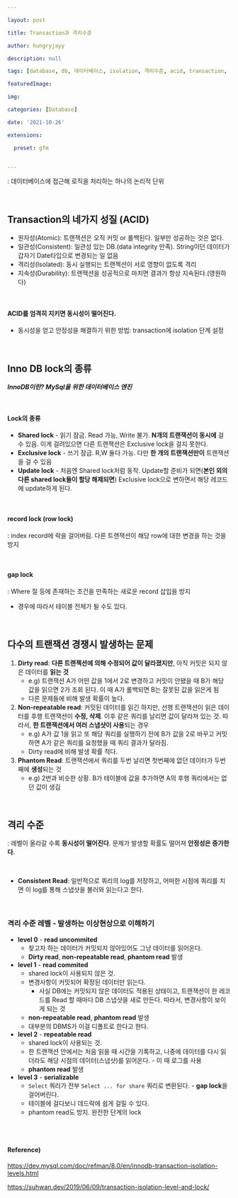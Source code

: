 ```yaml
---

layout: post

title: Transaction과 격리수준

author: hungryjayy

description: null

tags: [database, db, 데이터베이스, isolation, 격리수준, acid, transaction, 트랜잭션]

featuredImage: 

img: 

categories: [Database]

date: '2021-10-26'

extensions:

  preset: gfm


---
```


: 데이터베이스에 접근해 로직을 처리하는 하나의 논리적 단위

<br>

## Transaction의 네가지 성질 (ACID)

* 원자성(Atomic): 트랜잭션은 오직 커밋 or 롤백된다. 일부만 성공하는 것은 없다.
* 일관성(Consistent): 일관성 있는 DB.(data integrity 만족). String이던 데이터가 갑자기 Date타입으로 변경되는 일 없음
* 격리성(Isolated): 동시 실행되는 트랜젝션이 서로 영향이 없도록 격리
* 지속성(Durability): 트랜잭션을 성공적으로 마치면 결과가 항상 지속된다.(영원하다)

<br>

#### ACID를 엄격히 지키면 동시성이 떨어진다.

* 동시성을 얻고 안정성을 해결하기 위한 방법: transaction에 isolation 단계 설정

<br>

## Inno DB lock의 종류

***InnoDB이란? MySql을 위한 데이터베이스 엔진***

<br>

#### Lock의 종류

* **Shared lock** - 읽기 잠금. Read 가능, Write 불가. **N개의 트랜잭션이 동시에** 걸 수 있음. 이게 걸려있으면 다른 트랜잭션은 Exclusive lock을 걸지 못한다.
* **Exclusive lock** - 쓰기 잠금. R,W 둘다 가능. 다만 **한 개의 트랜잭션만이** 트랜잭션을 걸 수 있음
* **Update lock** - 처음엔 Shared lock처럼 동작. Update할 준비가 되면(**본인 외의 다른 shared lock들이 할당 해제되면**) Exclusive lock으로 변하면서 해당 레코드에 update하게 된다.

<Br>

#### record lock (row lock)

: index record에 락을 걸어버림. 다른 트랜잭션이 해당 row에 대한 변경을 하는 것을 방지

<Br>

#### gap lock

: Where 절 등에 존재하는 조건을 만족하는 새로운 record 삽입을 방지

* 경우에 따라서 테이블 전체가 될 수도 있다.

<br>

## 다수의 트랜잭션 경쟁시 발생하는 문제

1. **Dirty read**:  **다른 트랜젝션에 의해 수정되어 값이 달라졌지만**, 아직 커밋은 되지 않은 데이터를 **읽는 것**
   * e.g) 트랜잭션 A가 어떤 값을 1에서 2로 변경하고 커밋이 안됐을 때 B가 해당 값을 읽으면 2가 조회 된다. 이 때 A가 롤백되면 B는 잘못된 값을 읽은게 됨
   * 다른 문제들에 비해 발생 확률이 높다.
2. **Non-repeatable read**: 커밋된 데이터를 읽긴 하지만, 선행 트랜잭션이 읽은 데이터를 후행 트랜잭션이 **수정, 삭제**. 이후 같은 쿼리를 날리면 값이 달라져 있는 것. 따라서, **한 트랜잭션에서 여러 스냅샷이 사용**되는 경우
   * e.g) A가 값 1을 읽고 또 해당 쿼리를 실행하기 전에 B가 값을 2로 바꾸고 커밋하면 A가 같은 쿼리를 요청했을 때 쿼리 결과가 달라짐.
   * Dirty read에 비해 발생 확률 적다.
3. **Phantom Read**: 트랜잭션에서 쿼리를 두번 날리면 첫번째에 없던 데이터가 두번째에 **생성**되는 것
   * e.g) 2번과 비슷한 상황. B가 테이블에 값을 추가하면 A의 후행 쿼리에서는 없던 값이 생김

<br>

## 격리 수준

: 레벨이 올라갈 수록 **동시성이 떨어진다**. 문제가 발생할 확률도 떨어져 **안정성은 증가한다**.

<br>

* **Consistent Read**: 일반적으로 쿼리의 log를 저장하고, 어떠한 시점에 쿼리를 치면 이 log를 통해 스냅샷을 불러와 읽는다고 한다.

<br>

### 격리 수준 레벨 - 발생하는 이상현상으로 이해하기

* **level 0** - **read uncommited**
  * 찾고자 하는 데이터가 커밋되지 않아있어도 그냥 데이터를 읽어온다.
  * **Dirty read**, **non-repeatable read**, **phantom read** 발생
* **level 1** - **read commited**
  * shared lock이 사용되지 않은 것.
  * 변경사항이 커밋되어 확정된 데이터만 읽는다.
    * 사실 DB에는 커밋되지 않은 데이터도 적용된 상태이고, 트랜잭션이 한 레코드를 Read 할 때마다 DB 스냅샷을 새로 만든다. 따라서, 변경사항이 보이게 되는 것
  * **non-repeatable read**, **phantom read** 발생
  * 대부분의 DBMS가 이걸 디폴트로 한다고 한다.
* **level 2** - **repeatable read**
  * shared lock이 사용되는 것.
  * 한 트랜잭션 안에서는 처음 읽을 때 시간을 기록하고, 나중에 데이터를 다시 읽더라도 해당 시점의 데이터(스냅샷)를 읽어온다. - 이 때 로그를  사용
  * **phantom read** 발생
* **level 3** - **serializable**
  * `Select` 쿼리가 전부 `Select ... for share` 쿼리로 변환된다. - **gap lock**을 걸어버린다.
  * 테이블에 걸다보니 데드락에 쉽게 걸릴 수 있다.
  * phantom read도 방지. 완전한 단계의 lock

<br><br>

#### Reference)

https://dev.mysql.com/doc/refman/8.0/en/innodb-transaction-isolation-levels.html

https://suhwan.dev/2019/06/09/transaction-isolation-level-and-lock/
